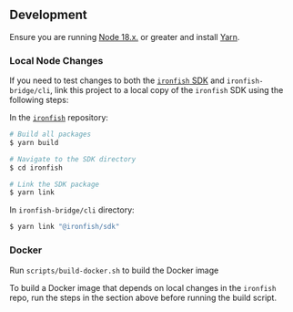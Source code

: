 ## Development

Ensure you are running [Node 18.x.](https://nodejs.org/en/download/) or greater and install [Yarn](https://yarnpkg.com/getting-started/install).

### Local Node Changes

If you need to test changes to both the [`ironfish`
SDK](https://github.com/iron-fish/ironfish/tree/master/ironfish) and
`ironfish-bridge/cli`, link this project to a local copy of the `ironfish` SDK
using the following steps:

In the [`ironfish`](https://github.com/iron-fish/ironfish/) repository:

```bash
# Build all packages
$ yarn build

# Navigate to the SDK directory
$ cd ironfish

# Link the SDK package
$ yarn link
```

In `ironfish-bridge/cli` directory:

```bash
$ yarn link "@ironfish/sdk"
```

### Docker

Run `scripts/build-docker.sh` to build the Docker image

To build a Docker image that depends on local changes in the `ironfish` repo, run the steps in the section above before running the build script.
